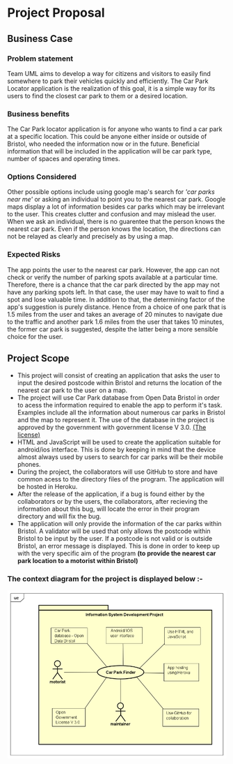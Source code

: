 # Project Proposal

## Business Case

### Problem statement
Team UML aims to develop a way for citizens and visitors to easily find somewhere to park their vehicles quickly and efficiently. The Car Park Locator application is the realization of this goal, it is a simple way for its users to find the closest car park to them or a desired location.

### Business benefits
The Car Park locator application is for anyone who wants to find a car park at a specific location. This could be anyone either inside or outside of Bristol, who needed the information now or in the future. Beneficial information that will be included in the application will be car park type, number of spaces and operating times. 


### Options Considered
Other possible options include using google map's search for _'car parks near me'_ or asking an individual to point you to the nearest car park. Google maps display a lot of information besides car parks which may be irrelevant to the user. This creates clutter and confusion and may mislead the user. When we ask an individual, there is no guarentee that the person knows the nearest car park. Even if the person knows the location, the directions can not be relayed as clearly and precisely as by using a map.

### Expected Risks
The app points the user to the nearest car park. However, the app can not check or verify the number of parking spots available at a particular time. Therefore, there is a chance that the car park directed by the app may not have any parking spots left. In that case, the user may have to wait to find a spot and lose valuable time. In addition to that, the determining factor of the app's suggestion is purely distance. Hence from a choice of one park that is 1.5 miles from the user and takes an average of 20 minutes to navigate due to the traffic and another park 1.6 miles from the user that takes 10 minutes, the former car park is suggested, despite the latter being a more sensible choice for the user.

## Project Scope
* This project will consist of creating an application that asks the user to input the desired postcode within Bristol and returns the location of the nearest car park to the user on a map.
* The project will use Car Park database from Open Data Bristol in order to acess the information required to enable the app to perform it's task. Examples include all the information about numerous car parks in Bristol and the map to represent it. The use of the database in the project is approved by the government with government license V 3.0. [(The license)](http://www.nationalarchives.gov.uk/doc/open-government-licence/version/3/)
* HTML and JavaScript will be used to create the application suitable for android/ios interface. This is done by keeping in mind that the device almost always used by users to search for car parks will be their mobile phones.
* During the project, the collaborators will use GitHub to store and have common acess to the directory files of the program. The application will be hosted in Heroku.
* After the release of the application, if a bug is found either by the collaborators or by the users, the collaborators, after recieving the information about this bug, will locate the error in their program directory and will fix the bug.
* The application will only provide the information of the car parks within Bristol. A validator will be used that only allows the postcode within Bristol to be input by the user. If a postcode is not valid or is outside Bristol, an error message is displayed. This is done in order to keep up with the very specific aim of the program **(to provide the nearest car park location to a motorist within Bristol)**
 

### The context diagram for the project is displayed below :-


![Insert your Context Diagram Here](images/carParkFinder.png)
